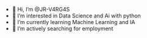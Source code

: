 - 👋 Hi, I’m @JR-V4RG4S
- 👀 I’m interested in Data Science and Ai with python
- 🌱 I’m currently learning Machine Learning and IA
- 💼 I’m actively searching for employment

<!---
JR-V4RG4S/JR-V4RG4S is a ✨ special ✨ repository because its `README.md` (this file) appears on your GitHub profile.
You can click the Preview link to take a look at your changes.
--->
